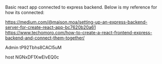 Basic react app connected to express backend. Below is my reference for how its connected:

https://medium.com/@maison.moa/setting-up-an-express-backend-server-for-create-react-app-bc7620b20a61
https://www.techomoro.com/how-to-create-a-react-frontend-express-backend-and-connect-them-together/

Admin
tP92Tbhs8CACl5uM

host
NGNxDF1XwElvEQ0c